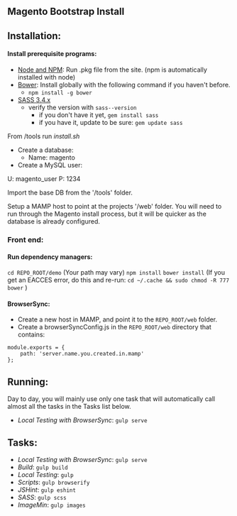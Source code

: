 ## Magento Bootstrap Install

## Installation:

#### Install prerequisite programs:
* [Node and NPM](https://nodejs.org/): Run .pkg file from the site. (npm is automatically installed with node)
* [Bower](http://bower.io/): Install globally with the following command if you haven't before.
  * `npm install -g bower`
* [SASS 3.4.x](http://sass-lang.com/install)
  * verify the version with `sass--version`
    * if you don't have it yet, `gem install sass`
    * if you have it, update to be sure: `gem update sass`

From /tools run *install.sh*
* Create a database:
    * Name: magento
* Create a MySQL user:

U: magento_user
P: 1234

Import the base DB from the '/tools' folder.

Setup a MAMP host to point at the projects '/web' folder. You will need to run through the Magento install process, but it will be quicker as the database is already configured.

### Front end:

#### Run dependency managers:
`cd REPO_ROOT/demo` (Your path may vary)
`npm install`
`bower install` (If you get an EACCES error, do this and re-run: `cd ~/.cache && sudo chmod -R 777 bower`  )

#### BrowserSync:
* Create a new host in MAMP, and point it to the `REPO_ROOT/web` folder.
* Create a browserSyncConfig.js in the `REPO_ROOT/web` directory that contains:

```
module.exports = {
	path: 'server.name.you.created.in.mamp'
};
```

## Running:
Day to day, you will mainly use only one task that will automatically call almost all the tasks in the Tasks list below.
* *Local Testing with BrowserSync*: `gulp serve`

## Tasks:
* *Local Testing with BrowserSync*: `gulp serve`
* *Build*: `gulp build`
* *Local Testing*: `gulp`
* *Scripts*: `gulp browserify`
* *JSHint*: `gulp eshint`
* *SASS*: `gulp scss`
* *ImageMin*: `gulp images`
